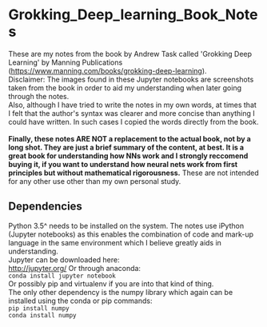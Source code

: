 # Grokking_Deep_learning_Book_Notes #
These are my notes from the book by Andrew Task called 'Grokking Deep Learning' by Manning Publications (https://www.manning.com/books/grokking-deep-learning).<br>
Disclaimer: The images found in these Jupyter notebooks are screenshots taken from the book in order to aid my understanding when later going through the notes. <br> Also, although I have tried to write the notes in my own words, at times that I felt that the author's syntax was clearer and more concise than anything I could have written. In such cases I copied the words directly from the book.<br>  
__Finally, these notes ARE NOT a replacement to the actual book, not by a long shot. They are just a brief summary of the content, at best. It is a great book for understanding how NNs work and I strongly reccomend buying it, if you want to understand how neural nets work from first principles but without mathematical rigorousness.__
These are not intended for any other use other than my own personal study.

## Dependencies ##
Python 3.5^ needs to be installed on the system.
The notes use iPython (Jupyter notebooks) as this enables the combination of code and mark-up language in the same environment which I believe greatly aids in understanding.<br>
Jupyter can be downloaded here: <br>http://jupyter.org/
Or through anaconda:<br>
`conda install jupyter notebook`<br>
Or possibly pip and virtualenv if you are into that kind of thing.<br>
The only other dependency is the numpy library which again can be installed using the conda or pip commands:<br>
`pip install numpy`<br>
`conda install numpy`
